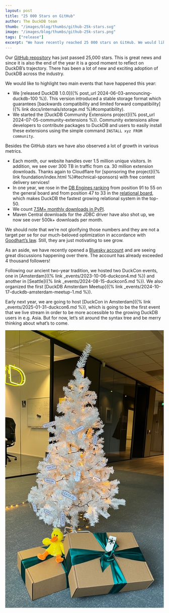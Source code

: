 ```yaml
---
layout: post
title: "25 000 Stars on GitHub"
author: The DuckDB team
thumb: "/images/blog/thumbs/github-25k-stars.svg"
image: "/images/blog/thumbs/github-25k-stars.png"
tags: ["release"]
excerpt: "We have recently reached 25 000 stars on GitHub. We would like to use this occasion to stop and reflect about DuckDB's recent year and our future plans."
---
```


Our [GitHub repository](https://github.com/duckdb/duckdb) has just passed 25,000 stars. This is great news and since it is also the end of the year it is a good moment to reflect on DuckDB’s trajectory. There has been a lot of new and exciting adoption of DuckDB across the industry.

We would like to highlight two main events that have happened this year:

* We [released DuckDB 1.0.0]({% post_url 2024-06-03-announcing-duckdb-100 %}). This version introduced a stable storage format which guarantees [backwards compatibility and limited forward compatibility]({% link docs/internals/storage.md %}#compatibility).
* We started the [DuckDB Community Extensions project]({% post_url 2024-07-05-community-extensions %}). Community extensions allow developers to contribute packages to DuckDB and users to easily install these extensions using the simple command `INSTALL xyz FROM community`.

Besides the GitHub stars we have also observed a lot of growth in various metrics.

* Each month, our website handles over 1.5 million unique visitors. In addition, we see over 300 TB in traffic from ca. 30 million extension downloads. Thanks again to Cloudflare for [sponsoring the project]({% link foundation/index.html %}#technical-sponsors) with free content delivery services!
* In one year, we rose in the [DB Engines ranking](https://db-engines.com/en/ranking) from position 91 to 55 on the general board and from position 47 to 33 in the [relational board](https://db-engines.com/en/ranking/relational+dbms), which makes DuckDB the fastest growing relational system in the top-50.
* We count [7.5M+ monthly downloads in PyPI](https://pypistats.org/packages/duckdb).
* Maven Central downloads for the JDBC driver have also shot up, we now see over 500k+ downloads per month.

We should note that we’re not glorifying those numbers and they are not a target per se for our much-beloved optimization in accordance with [Goodhart’s law](https://en.wikipedia.org/wiki/Goodhart%27s_law). Still, they are just motivating to see grow.

As an aside, we have recently opened a [Bluesky account](https://bsky.app/profile/duckdb.org) and are seeing great discussions happening over there. The account has already exceeded 4 thousand followers!

Following our ancient two-year tradition, we hosted two DuckCon events, one in [Amsterdam]({% link _events/2023-10-06-duckcon4.md %}) and another in [Seattle]({% link _events/2024-08-15-duckcon5.md %}). We also organized the first [DuckDB Amsterdam Meetup]({% link _events/2024-10-17-duckdb-amsterdam-meetup-1.md %}).

Early next year, we are going to host [DuckCon in Amsterdam]({% link _events/2025-01-31-duckcon6.md %}), which is going to be the first event that we live stream in order to be more accessible to the growing DuckDB users in e.g. Asia.
But for now, let’s sit around the syntax tree and be merry thinking about what’s to come.

<div align="center">
    <img src="/images/blog/duckdb-syntax-tree.jpg"
    alt="Christmas tree with SQL syntax decorations"
    width="800px"
    /></div>
